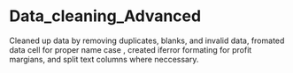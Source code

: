 # Data_cleaning_Advanced
Cleaned up data by removing duplicates, blanks, and invalid data, fromated data cell for proper name case , created iferror formating for profit margians, and split text columns where neccessary.
